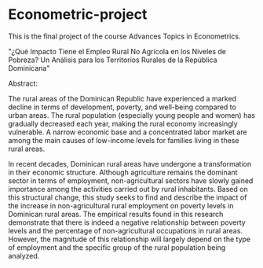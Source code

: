 # Econometric-project

This is the final project of the course Advances Topics in Econometrics.


"¿Qué Impacto Tiene el Empleo Rural No Agrícola en los Niveles de Pobreza? Un Análisis para los Territorios Rurales de la República Dominicana"

Abstract:

The rural areas of the Dominican Republic have experienced a marked decline in terms of development, poverty, and well-being compared to urban areas. The rural population (especially young people and women) has gradually decreased each year, making the rural economy increasingly vulnerable. A narrow economic base and a concentrated labor market are among the main causes of low-income levels for families living in these rural areas.

In recent decades, Dominican rural areas have undergone a transformation in their economic structure. Although agriculture remains the dominant sector in terms of employment, non-agricultural sectors have slowly gained importance among the activities carried out by rural inhabitants. Based on this structural change, this study seeks to find and describe the impact of the increase in non-agricultural rural employment on poverty levels in Dominican rural areas. The empirical results found in this research demonstrate that there is indeed a negative relationship between poverty levels and the percentage of non-agricultural occupations in rural areas. However, the magnitude of this relationship will largely depend on the type of employment and the specific group of the rural population being analyzed.
